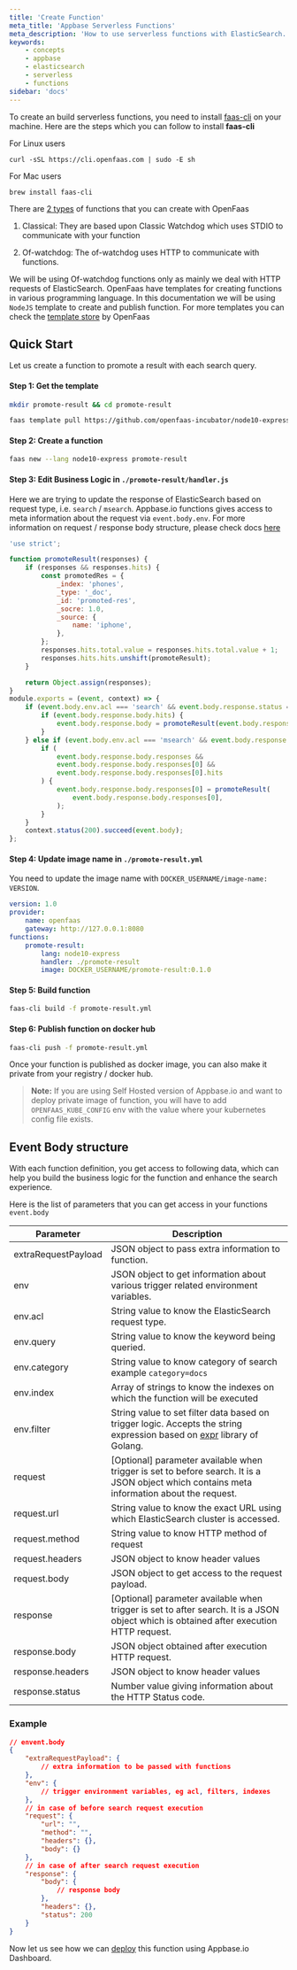 ```yaml
---
title: 'Create Function'
meta_title: 'Appbase Serverless Functions'
meta_description: 'How to use serverless functions with ElasticSearch.'
keywords:
    - concepts
    - appbase
    - elasticsearch
    - serverless
    - functions
sidebar: 'docs'
---
```


To create an build serverless functions, you need to install [faas-cli](https://docs.openfaas.com/cli/install/) on your machine. Here are the steps which you can follow to install **faas-cli**

For Linux users

    curl -sSL https://cli.openfaas.com | sudo -E sh

For Mac users

    brew install faas-cli

There are [2 types](https://docs.openfaas.com/cli/templates/#classic-vs-of-watchdog-templates) of functions that you can create with OpenFaas

1. Classical: They are based upon Classic Watchdog which uses STDIO to communicate with your function

2. Of-watchdog: The of-watchdog uses HTTP to communicate with functions.

We will be using Of-watchdog functions only as mainly we deal with HTTP requests of ElasticSearch. OpenFaas have templates for creating functions in various programming language. In this documentation we will be using `NodeJS` template to create and publish function. For more templates you can check the [template store](https://docs.openfaas.com/cli/templates/#classic-vs-of-watchdog-templates) by OpenFaas

## Quick Start

Let us create a function to promote a result with each search query.

#### Step 1: Get the template

```bash
mkdir promote-result && cd promote-result

faas template pull https://github.com/openfaas-incubator/node10-express-template
```

#### Step 2: Create a function

```bash
faas new --lang node10-express promote-result
```

#### Step 3: Edit Business Logic in `./promote-result/handler.js`

Here we are trying to update the response of ElasticSearch based on request type, i.e. `search` / `msearch`. Appbase.io functions gives access to meta information about the request via `event.body.env`. For more information on request / response body structure, please check docs [here](/docs/functions/CreateFunction/#event-body-structure)

```js
'use strict';

function promoteResult(responses) {
	if (responses && responses.hits) {
		const promotedRes = {
			_index: 'phones',
			_type: '_doc',
			_id: 'promoted-res',
			_socre: 1.0,
			_source: {
				name: 'iphone',
			},
		};
		responses.hits.total.value = responses.hits.total.value + 1;
		responses.hits.hits.unshift(promoteResult);
	}

	return Object.assign(responses);
}
module.exports = (event, context) => {
	if (event.body.env.acl === 'search' && event.body.response.status === 200) {
		if (event.body.response.body.hits) {
			event.body.response.body = promoteResult(event.body.response.body);
		}
	} else if (event.body.env.acl === 'msearch' && event.body.response.status === 200) {
		if (
			event.body.response.body.responses &&
			event.body.response.body.responses[0] &&
			event.body.response.body.responses[0].hits
		) {
			event.body.response.body.responses[0] = promoteResult(
				event.body.response.body.responses[0],
			);
		}
	}
	context.status(200).succeed(event.body);
};
```

#### Step 4: Update image name in `./promote-result.yml`

You need to update the image name with `DOCKER_USERNAME/image-name: VERSION`.

```yaml
version: 1.0
provider:
    name: openfaas
    gateway: http://127.0.0.1:8080
functions:
    promote-result:
        lang: node10-express
        handler: ./promote-result
        image: DOCKER_USERNAME/promote-result:0.1.0
```

#### Step 5: Build function

```bash
faas-cli build -f promote-result.yml
```

#### Step 6: Publish function on docker hub

```bash
faas-cli push -f promote-result.yml
```

Once your function is published as docker image, you can also make it private from your registry / docker hub.

> **Note:** If you are using Self Hosted version of Appbase.io and want to deploy private image of function, you will have to add `OPENFAAS_KUBE_CONFIG` env with the value where your kubernetes config file exists.

## Event Body structure

With each function definition, you get access to following data, which can help you build the business logic for the function and enhance the search experience.

Here is the list of parameters that you can get access in your functions `event.body`

| Parameter           | Description                                                                                                                                                                                                          |
| ------------------- | -------------------------------------------------------------------------------------------------------------------------------------------------------------------------------------------------------------------- |
| extraRequestPayload | JSON object to pass extra information to function.                                                                                                                                                                   |
| env                 | JSON object to get information about various trigger related environment variables.                                                                                                                                  |
| env.acl             | String value to know the ElasticSearch request type.                                                                                                                                                                 |
| env.query           | String value to know the keyword being queried.                                                                                                                                                                      |
| env.category        | String value to know category of search example `category=docs`                                                                                                                                                      |
| env.index           | Array of strings to know the indexes on which the function will be executed                                                                                                                                          |
| env.filter          | String value to set filter data based on trigger logic. Accepts the string expression based on [expr](https://github.com/antonmedv/expr/blob/master/docs/Language-Definition.md#string-operators) library of Golang. |
| request             | [Optional] parameter available when trigger is set to before search. It is a JSON object which contains meta information about the request.                                                                          |
| request.url         | String value to know the exact URL using which ElasticSearch cluster is accessed.                                                                                                                                    |
| request.method      | String value to know HTTP method of request                                                                                                                                                                          |
| request.headers     | JSON object to know header values                                                                                                                                                                                    |
| request.body        | JSON object to get access to the request payload.                                                                                                                                                                    |
| response            | [Optional] parameter available when trigger is set to after search. It is a JSON object which is obtained after execution HTTP request.                                                                              |
| response.body       | JSON object obtained after execution HTTP request.                                                                                                                                                                   |
| response.headers    | JSON object to know header values                                                                                                                                                                                    |
| response.status     | Number value giving information about the HTTP Status code.                                                                                                                                                          |

### Example

```json
// envent.body
{
	"extraRequestPayload": {
		// extra information to be passed with functions
	},
	"env": {
		// trigger environment variables, eg acl, filters, indexes
	},
	// in case of before search request execution
	"request": {
		"url": "",
		"method": "",
		"headers": {},
		"body": {}
	},
	// in case of after search request execution
	"response": {
		"body": {
			// response body
		},
		"headers": {},
		"status": 200
	}
}
```

Now let us see how we can [deploy](/docs/functions/DeployFunction) this function using Appbase.io Dashboard.
